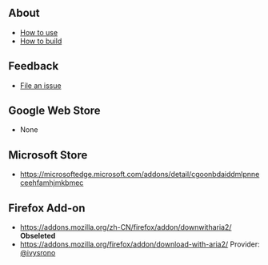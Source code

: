 ## About
- [How to use](//github.com/jc3213/download_with_aria2/wiki)
- [How to build](//github.com/jc3213/download_with_aria2/wiki/Building)

## Feedback
- [File an issue](//github.com/jc3213/download_with_aria2/issues/new/)

## Google Web Store
- None

## Microsoft Store
- https://microsoftedge.microsoft.com/addons/detail/cgoonbdaiddmlpnneceehfamhjmkbmec

## Firefox Add-on
- https://addons.mozilla.org/zh-CN/firefox/addon/downwitharia2/ **Obseleted**
- https://addons.mozilla.org/firefox/addon/download-with-aria2/ Provider: [@ivysrono](https://github.com/ivysrono)
